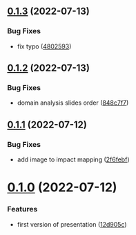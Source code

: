 ## [0.1.3](https://github.com/SmartWasteCollection/presentation/compare/v0.1.2...v0.1.3) (2022-07-13)


### Bug Fixes

* fix typo ([4802593](https://github.com/SmartWasteCollection/presentation/commit/480259306001649a1f3f3e658b2810fdeca3d965))

## [0.1.2](https://github.com/SmartWasteCollection/presentation/compare/v0.1.1...v0.1.2) (2022-07-13)


### Bug Fixes

* domain analysis slides order ([848c7f7](https://github.com/SmartWasteCollection/presentation/commit/848c7f78d59545c7203fc94d5fc73dde20f4809f))

## [0.1.1](https://github.com/SmartWasteCollection/presentation/compare/v0.1.0...v0.1.1) (2022-07-12)


### Bug Fixes

* add image to impact mapping ([2f6febf](https://github.com/SmartWasteCollection/presentation/commit/2f6febf4ed3a9cdf79ede9cf590eb2ddd785c722))

# [0.1.0](https://github.com/SmartWasteCollection/presentation/compare/v0.0.1...v0.1.0) (2022-07-12)


### Features

* first version of presentation ([12d905c](https://github.com/SmartWasteCollection/presentation/commit/12d905c9d65de8957530d620b2849af62e842e02))
